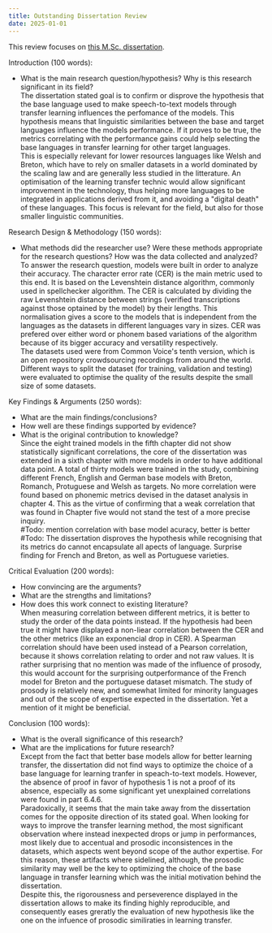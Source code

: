 ```yaml
---
title: Outstanding Dissertation Review
date: 2025-01-01
---
```

This review focuses on [this M.Sc. dissertation](../assets/outstanding-dissertation.pdf).  

Introduction (100 words):
- What is the main research question/hypothesis?  Why is this research significant in its field?  
The dissertation stated goal is to confirm or disprove the hypothesis that the base language used to make speech-to-text models through transfer learning influences the perfomance of the models. This hypothesis means that linguistic similarities between the base and target languages influence the models performance. If it proves to be true, the metrics correlating with the performance gains could help selecting the base languages in transfer learning for other target languages.  
This is especially relevant for lower resources languages like Welsh and Breton, which have to rely on smaller datasets in a world dominated by the scaling law and are generally less studied in the litterature. An optimisation of the learning transfer technic would allow significant improvement in the technology, thus helping more languages to be integrated in applications derived from it, and avoiding a "digital death" of these languages. This focus is relevant for the field, but also for those smaller linguistic communities.


Research Design & Methodology (150 words):
- What methods did the researcher use?  Were these methods appropriate for the research questions?  How was the data collected and analyzed?  
To answer the research question, models were built in order to analyze their accuracy. The character error rate (CER) is the main metric used to this end. It is based on the Levenshtein distance algorithm, commonly used in spellchecker algorithm. The CER is calculated by dividing the raw Levenshtein distance between strings (verified transcriptions against those optained by the model) by their lengths. This normalisation gives a score to the models that is independent from the languages as the datasets in different languages vary in sizes. CER was prefered over either word or phonem based variations of the algorithm because of its bigger accuracy and versatility respectively.  
The datasets used were from Common Voice's tenth version, which is an open repository crowdsourcing recordings from around the world. Different ways to split the dataset (for training, validation and testing) were evaluated to optimise the quality of the results despite the small size of some datasets.

Key Findings & Arguments (250 words):
- What are the main findings/conclusions?  
- How well are these findings supported by evidence?  
- What is the original contribution to knowledge?  
Since the eight trained models in the fifth chapter did not show statistically significant correlations, the core of the dissertation was extended in a sixth chapter with more models in order to have additional data point. A total of thirty models were trained in the study, combining different French, English and German base models with Breton, Romanch, Protuguese and Welsh as targets. No more correlation were found based on phonemic metrics devised in the dataset analysis in chapter 4. This as the virtue of confirming that a weak correlation that was found in Chapter five would not stand the test of a more precise inquiry.  
#Todo: mention correlation with base model acuracy, better is better  
#Todo: The dissertation disproves the hypothesis while recognising that its metrics do cannot encapsulate all apects of language. Surprise finding for French and Breton, as well as Portuguese varieties. 

Critical Evaluation (200 words):  
- How convincing are the arguments?  
- What are the strengths and limitations?  
- How does this work connect to existing literature?  
 When measuring correlation between different metrics, it is better to study the order of the data points instead. If the hypothesis had been true it might have displayed a non-liear correlation between the CER and the other metrics (like an exponencial drop in CER). A Spearman correlation should have been used instead of a Pearson correlation, because it shows correlation relating to order and not raw values.
It is rather surprising that no mention was made of the influence of prosody, this would account for the surprising outperformance of the French model for Breton and the portuguese dataset mismatch. The study of prosody is relatively new, and somewhat limited for minority languages and out of the scope of expertise expected in the dissertation. Yet a mention of it might be beneficial.

Conclusion (100 words):  
- What is the overall significance of this research?
- What are the implications for future research?  
Except from the fact that better base models allow for better learning transfer, the dissertation did not find ways to optimize the choice of a base language for learning tranfer in speach-to-text models. However, the absence of proof in favor of hypothesis 1 is not a proof of its absence, especially as some significant yet unexplained correlations were found in part 6.4.6.  
Paradoxically, it seems that the main take away from the dissertation comes for the opposite direction of its stated goal. When looking for ways to improve the transfer learning method, the most significant observation where instead inexpected drops or jump in performances, most likely due to accentual and prosodic inconsistences in the datasets, which aspects went beyond scope of the author expertise. For this reason, these artifacts where sidelined, although, the prosodic similarity may well be the key to optimizing the choice of the base language in transfer learning which was the initial motivation behind the dissertation.  
Despite this, the rigorousness and perseverence displayed in the dissertation allows to make its finding highly reproducible, and consequently eases greratly the evaluation of new hypothesis like the one on the infuence of prosodic similiraties in learning transfer.
